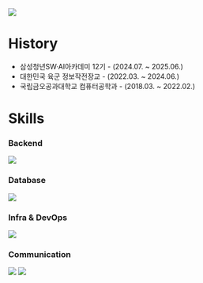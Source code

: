 <img src="https://capsule-render.vercel.app/api?type=waving&color=0:ff0000,100:fdfd08&customColorList=18&height=150&section=header" />

# History
- 삼성청년SW·AI아카데미 12기 - (2024.07. ~ 2025.06.)
- 대한민국 육군 정보작전장교 - (2022.03. ~ 2024.06.)
- 국립금오공과대학교 컴퓨터공학과 - (2018.03. ~ 2022.02.)

# Skills
### Backend
<img src="https://skillicons.dev/icons?i=java,python,spring,fastapi&theme=light"/>

### Database
<img src="https://skillicons.dev/icons?i=redis,mysql,mongodb&theme=light"/>

### Infra & DevOps
<img src="https://skillicons.dev/icons?i=nginx,docker,jenkins,aws&theme=light"/>

### Communication
<img src="https://skillicons.dev/icons?i=git,github,discord,figma,notion&theme=light"/>

<!--
# Status
<div>
  <img align="center" style="height:200px" src="https://github-readme-stats.vercel.app/api?username=HwiDong6831"/>
  <img align="center" style="height:200px" src="https://github-readme-stats.vercel.app/api/top-langs/?username=HwiDong6831&layout=compact" />
</div>
-->
<img src="https://capsule-render.vercel.app/api?type=waving&color=0:ff0000,100:fdfd08&customColorList=18&height=150&section=footer" />
